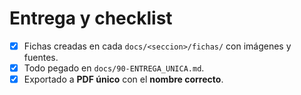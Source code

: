 
# Entrega y checklist

- [x] Fichas creadas en cada `docs/<seccion>/fichas/` con imágenes y fuentes.
- [x] Todo pegado en `docs/90-ENTREGA_UNICA.md`.
- [x] Exportado a **PDF único** con el **nombre correcto**.
